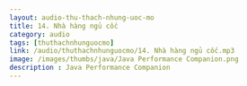```yaml
---
layout: audio-thu-thach-nhung-uoc-mo
title: 14. Nhà hàng ngủ cốc
category: audio
tags: [thuthachnhunguocmo]
link: /audio/thuthachnhunguocmo/14. Nhà hàng ngủ cốc.mp3 
image: /images/thumbs/java/Java Performance Companion.png
description : Java Performance Companion 
---
```












